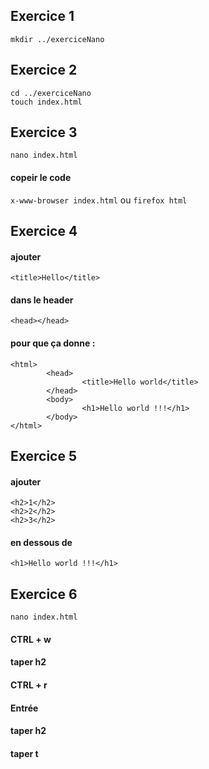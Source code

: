 Exercice 1
------

`mkdir ../exerciceNano`

Exercice 2
------

```
cd ../exerciceNano
touch index.html
```

Exercice 3
------

`nano index.html`

#### copeir le code

`x-www-browser index.html` ou `firefox html`

Exercice 4
------

#### ajouter 

`<title>Hello</title>` 

#### dans le header

`<head></head>`

#### pour que ça donne :

```<!DOCTYpE html>
<html>
        <head>
                <title>Hello world</title>
        </head>
        <body>
                <h1>Hello world !!!</h1>
        </body>
</html>
```

Exercice 5
------

#### ajouter 

```
<h2>1</h2>
<h2>2</h2>
<h2>3</h2>
``` 

#### en dessous de 

`<h1>Hello world !!!</h1>`

Exercice 6
------

`nano index.html`

#### CTRL + w

#### taper h2

#### CTRL + r

#### Entrée

#### taper h2

#### taper t
